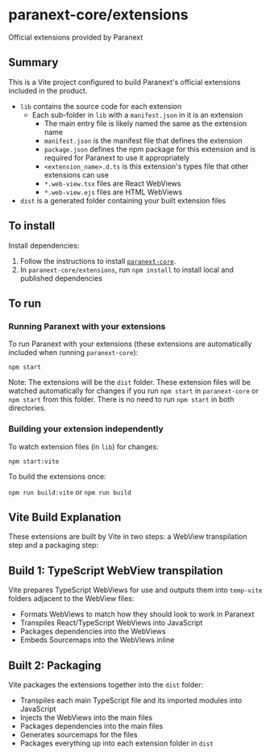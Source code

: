 # paranext-core/extensions

Official extensions provided by Paranext

## Summary

This is a Vite project configured to build Paranext's official extensions included in the product.

- `lib` contains the source code for each extension
  - Each sub-folder in `lib` with a `manifest.json` in it is an extension
    - The main entry file is likely named the same as the extension name
    - `manifest.json` is the manifest file that defines the extension
    - `package.json` defines the npm package for this extension and is required for Paranext to use it appropriately
    - `<extension_name>.d.ts` is this extension's types file that other extensions can use
    - `*.web-view.tsx` files are React WebViews
    - `*.web-view.ejs` files are HTML WebViews
- `dist` is a generated folder containing your built extension files

## To install

Install dependencies:

1. Follow the instructions to install [`paranext-core`](https://github.com/paranext/paranext-core#developer-install).
2. In `paranext-core/extensions`, run `npm install` to install local and published dependencies

## To run

### Running Paranext with your extensions

To run Paranext with your extensions (these extensions are automatically included when running `paranext-core`):

`npm start`

Note: The extensions will be the `dist` folder. These extension files will be watched automatically for changes if you run `npm start` in `paranext-core` or `npm start` from this folder. There is no need to run `npm start` in both directories.

### Building your extension independently

To watch extension files (in `lib`) for changes:

`npm start:vite`

To build the extensions once:

`npm run build:vite` or `npm run build`

## Vite Build Explanation

These extensions are built by Vite in two steps: a WebView transpilation step and a packaging step:

## Build 1: TypeScript WebView transpilation

Vite prepares TypeScript WebViews for use and outputs them into `temp-vite` folders adjacent to the WebView files:

- Formats WebViews to match how they should look to work in Paranext
- Transpiles React/TypeScript WebViews into JavaScript
- Packages dependencies into the WebViews
- Embeds Sourcemaps into the WebViews inline

## Built 2: Packaging

Vite packages the extensions together into the `dist` folder:

- Transpiles each main TypeScript file and its imported modules into JavaScript
- Injects the WebViews into the main files
- Packages dependencies into the main files
- Generates sourcemaps for the files
- Packages everything up into each extension folder in `dist`
